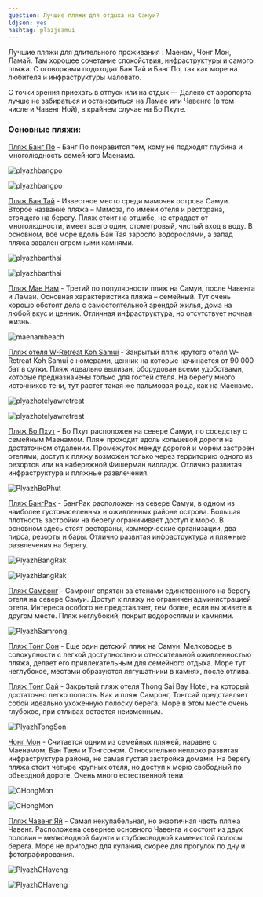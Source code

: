 ```yaml
---
question: Лучшие пляжи для отдыха на Самуи?
ldjson: yes
hashtag: plazjsamui
---
```




   Лучшие пляжи для длительного проживания : Маенам, Чонг Мон, Ламай. Там хорошее сочетание спокойствия, инфраструктуры и самого пляжа. С оговорками подоходят Бан Тай и Банг По, так как море на любителя и инфраструктуры маловато.

   С точки зрения приехать в отпуск или на отдых — Далеко от аэропорта лучше не забираться и остановиться на Ламае или Чавенге (в том числе и Чавенг Ной), в крайнем случае на Бо Пхуте.

### Основные пляжи: 

[Пляж Банг По](https://goo.gl/maps/z13QSyZg7NXbtQLE6) - Банг По понравится тем, кому не подходят глубина и многолюдность семейного Маенама.

![plyazhbangpo](https://samuifaq.ru/assets/plyazhbangpo.jpg)

![plyazhbangpo](https://samuifaq.ru/assets/plyazhbangpo2.jpg)


[Пляж Бан Тай](https://goo.gl/maps/QvKPNt7PjZNLyoPQ9) - Известное место среди мамочек острова Самуи. Второе название пляжа – Мимоза, по имени отеля и ресторана, стоящего на берегу. Пляж стоит на отшибе, не страдает от многолюдности, имеет всего один, стометровый, чистый вход в воду. В основном, все море вдоль Бан Тая заросло водорослями, а запад пляжа завален огромными камнями.

![plyazhbanthai](https://samuifaq.ru/assets/plyazhbanthai.jpg)

![plyazhbanthai](https://samuifaq.ru/assets/plyazhbanthai2.jpg)


[Пляж Мае Нам](https://goo.gl/maps/4W5ddVa1nEUyEQaz9) - Третий по популярности пляж на Самуи, после Чавенга и Ламаи. Основная характеристика пляжа – семейный. Тут очень хорошо обстоят дела с самостоятельной арендой жилья, дома на любой вкус и ценник. Отличная инфраструктура, но отсутствует ночная жизнь.

![maenambeach](https://samuifaq.ru/assets/maenambeach.jpg)


[Пляж отеля W-Retreat Koh Samui](https://goo.gl/maps/xBwavTpa8YkhRueZ7) - Закрытый пляж крутого отеля W-Retreat Koh Samui с номерами, ценник на которые начинается от 90 000 бат в сутки. Пляж идеально вылизан, оборудован всеми удобствами, которые предназначены только для гостей отеля. На берегу много источников тени, тут растет такая же пальмовая роща, как на Маенаме.

![plyazhotelyawretreat](https://samuifaq.ru/assets/plyazhotelyawretreat.jpg)

![plyazhotelyawretreat](https://samuifaq.ru/assets/plyazhotelyawretreat2.jpg)


[Пляж Бо Пхут](https://goo.gl/maps/7cFMpM1eRfegnVgX7) - Бо Пхут расположен на севере Самуи, по соседству с семейным Маенамом. Пляж проходит вдоль кольцевой дороги на достаточном отдалении. Промежуток между дорогой и морем застроен отелями, доступ к пляжу возможен только через территорию одного из резортов или на набережной Фишерман вилладж. Отлично развитая инфраструктура и пляжные развлечения.

![PlyazhBoPhut](https://samuifaq.ru/assets/PlyazhBoPhut.jpg)


[Пляж БангРак](https://goo.gl/maps/wtw2LwgYeg7EVHyJ9) - БангРак расположен на севере Самуи, в одном из наиболее густонаселенных и оживленных районе острова. Большая плотность застройки на берегу ограничивает доступ к морю. В основном здесь стоят рестораны, коммерческие организации, два пирса, резорты и бары. Отлично развитая инфраструктура и пляжные развлечения на берегу.

![PlyazhBangRak](https://samuifaq.ru/assets/plyazhbangrak.jpg)

![PlyazhBangRak](https://samuifaq.ru/assets/plyazhbangrak2.jpg)


[Пляж Самронг](https://goo.gl/maps/5AmDw9cBmQKeV2Vx7) - Самронг спрятан за стенами единственного на берегу отеля на севере Самуи. Доступ к пляжу не ограничен администрацией отеля. Интереса особого не представляет, тем более, если вы живете в другом месте. Пляж неглубокий, покрыт водорослями и камнями.

![PlyazhSamrong](https://samuifaq.ru/assets/PlyazhSamrong.jpg)


[Пляж Тонг Сон](https://goo.gl/maps/phxubij3QBT8BjwZA) - Еще один детский пляж на Самуи. Мелководье в совокупности с легкой доступностью и относительной оживленностью пляжа, делает его привлекательным для семейного отдыха. Море тут неглубокое, местами образуются лягушатники в камнях, после отлива.

[Пляж Тонг Сай](https://goo.gl/maps/bU4UTV3x2NxM1j186) - Закрытый пляж отеля Thong Sai Bay Hotel, на который достаточно легко попасть. Как и пляж Самронг, Тонгсай представляет собой идеально ухоженную полоску берега. Море в этом месте очень глубокое, при отливах остается неизменным.

![PlyazhTongSon](https://samuifaq.ru/assets/PlyazhTongSon.jpg)

[Чонг Мон](https://goo.gl/maps/MBnX61PxmETtey2L6) - Считается одним из семейных пляжей, наравне с Маенамом, Бан Таем и Тонгсоном. Относительно неплохо развитая инфраструктура района, не самая густая застройка домами. На берегу пляжа стоит четыре крупных отеля, но доступ к морю свободный по объездной дороге. Очень много естественной тени.

![CHongMon](https://samuifaq.ru/assets/CHongMon.jpg)

![CHongMon](https://samuifaq.ru/assets/CHongMon2.jpg)


[Пляж Чавенг Яй](https://goo.gl/maps/DwLXHpD2jpC7gbNL6) - Самая некупабельная, но экзотичная часть пляжа Чавенг. Расположена севернее основного Чавенга и состоит из двух половин – мелководной баунти и глубоководной каменистой полосы берега. Море не пригодно для купания, скорее для прогулок по дну и фотографирования.

![PlyazhCHaveng](https://samuifaq.ru/assets/PlyazhCHaveng.jpg)

![PlyazhCHaveng](https://samuifaq.ru/assets/PlyazhCHaveng2.jpg)







